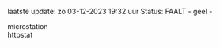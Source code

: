 laatste update: 
zo 03-12-2023 19:32   uur 
Status: FAALT - geel - 
<div class="service Y">microstation</div><div class="service Y">httpstat</div>